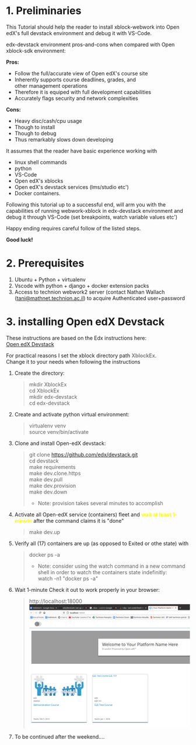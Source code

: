 
# 1. Preliminaries
This Tutorial should help the reader to install xblock-webwork into Open edX's full devstack environment and debug it with VS-Code.

edx-devstack environment pros-and-cons when compared with Open xblock-sdk environment:

**Pros:**
- Follow the full/accurate view of Open edX's course site
- Inherently supports course deadlines, grades, and  
  other management operations
- Therefore it is equiped with full development capabilities
- Accurately flags security and network complexities

**Cons:**
+ Heavy disc/cash/cpu usage
+ Though to install 
+ Though to debug
+ Thus remarkably slows down developing

It assumes that the reader have basic experience working with  
- linux shell commands
- python
- VS-Code
- Open edX's xblocks
- Open edX's devstack services (lms/studio etc')
- Docker containers.

Following this tutorial up to a successful end, will arm you with the capabilities of running webwork-xblock in edx-devstack environment and debug it through VS-Code (set breakpoints, watch variable values etc') 

Happy ending requires careful follow of the listed steps.

**Good luck!**

# 2. Prerequisites
1. Ubuntu + Python + virtualenv
2. Vscode with python + django + docker extension packs
3. Access to technion webwork2 server (contact Nathan Wallach (tani@mathnet.technion.ac.il) to acquire Authenticated user+password

# 3. installing Open edX Devstack
These instructions are based on the Edx instructions here:   
[Open edX Devstack](https://github.com/edx/devstack#open-edx-devstack--)

For practical reasons I set the xblock directory path **<span style="color:grey">XblockEx</span>**.  
Change it to your needs when following the instructions  

1. Create the directory:
    > mkdir XblockEx  
      cd XblockEx  
      mkdir edx-devstack  
      cd edx-devstack

2. Create and activate python virtual environment:
   >virtualenv venv  
    source venv/bin/activate

3. Clone and install Open-edX devstack:
   >git clone https://github.com/edx/devstack.git  
   cd devstack  
   make requirements  
   make dev.clone.https  
   make dev.pull  
   make dev.provision  
   make dev.down  
   >+ Note: provision takes several minutes to accomplish  

4. Activate all Open-edX service (containers) fleet and **<span style="color:yellow">wait at least 1-minute</span>** after the command claims it is "done"
   > make dev.up
5. Verify all (17) containers are up (as opposed to Exited or othe state) with
   > docker ps -a
   >+ Note: consider using the watch command in a new command shell in order to watch the containers state indefinitly:  
   >watch -n1 "docker ps -a"  
6. Wait 1-minute Check it out to work properly in your browser:
   > http://localhost:18000
   >![Alt](Edx-Devstack-Entry-Page.png)  
7. To be continued after the weekend....
<!--
7. Clone Ofek's webwork xblock:
   >git clone https://github.com/tsabaryg/xblock-webwork.git  
   * You will need to supply a git user and password with access permission.  
   Contact guyts@technion.ac.il or tani@mathnet.technion.ac.il for permission request.

8. Install Ofek's webwork xblock:
   > pip install -e xblock-webwork

9.  Create the SQLite Database([3.3.3](https://edx.readthedocs.io/projects/xblock-tutorial/en/latest/getting_started/create_first_xblock.html#create-the-sqlite-database:)).  
Notice that the first 2 commands and the last one are not Originally listed but mandatory for proper installation
   >mkdir var  
   pip install mock  
   python xblock-sdk/manage.py migrate  
   pip install xblock_utils

8. Run the webwork-xblock Django server:  
   > python xblock-sdk/manage.py runserver  
   
9.  Check it out to work properly in your browser:  
    >http://localhost:8000
    
    >![Alt](Webwork-Xblock-Browser-Entry-Page.png)  
10. Clicking one of the problems (here I took the first one), may typically look like this:  
    >![Alt](Webwork-Xblock-Browser-Typical-Problem-Page.png)

# 4.  Debug the webwork-xblock (Django server) with VS-Code
1. Open your VS-Code
2. Open the XblockEx Folder:
   >File -> Open Folder -> open XblockEx -> xblock-sdk
3. Choose the correct venv python interpreter:
   >View -> Command Palette -> Python: Select Interpreter -> Enter interpreter path -> Find..->  
   scroll to ~/XblockEx-> venv -> bin and choose python3.8
4. Open new terminal with activated venv:
   >Terminal->New terminal choose new terminal and it will open this terminal with the virtual environment activated:
   ![Alt](VS-Code-Terminal-with-venv-activated.png)  
5. Create a basic launch.json file adapted to running Django
   server of the type Python -> Django
   ![Alt](VS-Code-Create-launch.json.png)
6. This will end with .vscode directory with the basic Python/Django launch.json file inside:  
   >![Alt](VS-Code-Python-Django-launch.json.png)
7. Place breakpoints in some interesting points (./manage.py, ./workbench/views.py, XblockEx/xblock-webwork/webwork/webwork.py):
   >![Alt](VS-Code-BreakPoints.png) 
8. In Run sidebar choose the correct debug configuration (Python: Django) and press the green rectangle (F5 will equally work):  
   >![Alt](VS-Code-Debug.png) 
9. Open the browser at http://127.0.0.1:8000/  
   and notice the interaction of the browser actions with your breakpoints
10. You are ready to develop/debug process of this project. Enjoy.

-->